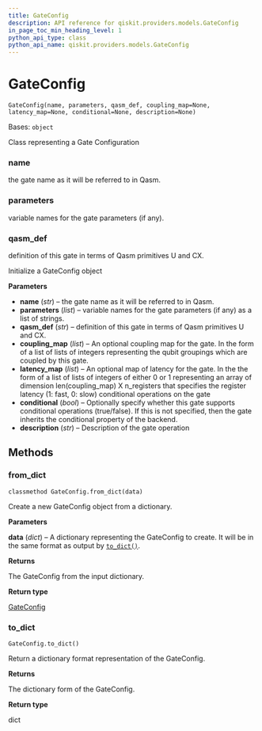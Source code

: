 ```yaml
---
title: GateConfig
description: API reference for qiskit.providers.models.GateConfig
in_page_toc_min_heading_level: 1
python_api_type: class
python_api_name: qiskit.providers.models.GateConfig
---
```


# GateConfig

<span id="qiskit.providers.models.GateConfig" />

`GateConfig(name, parameters, qasm_def, coupling_map=None, latency_map=None, conditional=None, description=None)`

Bases: `object`

Class representing a Gate Configuration

<span id="qiskit.providers.models.GateConfig.name" />

### name

the gate name as it will be referred to in Qasm.

<span id="qiskit.providers.models.GateConfig.parameters" />

### parameters

variable names for the gate parameters (if any).

<span id="qiskit.providers.models.GateConfig.qasm_def" />

### qasm\_def

definition of this gate in terms of Qasm primitives U and CX.

Initialize a GateConfig object

**Parameters**

*   **name** (*str*) – the gate name as it will be referred to in Qasm.
*   **parameters** (*list*) – variable names for the gate parameters (if any) as a list of strings.
*   **qasm\_def** (*str*) – definition of this gate in terms of Qasm primitives U and CX.
*   **coupling\_map** (*list*) – An optional coupling map for the gate. In the form of a list of lists of integers representing the qubit groupings which are coupled by this gate.
*   **latency\_map** (*list*) – An optional map of latency for the gate. In the the form of a list of lists of integers of either 0 or 1 representing an array of dimension len(coupling\_map) X n\_registers that specifies the register latency (1: fast, 0: slow) conditional operations on the gate
*   **conditional** (*bool*) – Optionally specify whether this gate supports conditional operations (true/false). If this is not specified, then the gate inherits the conditional property of the backend.
*   **description** (*str*) – Description of the gate operation

## Methods

<span id="qiskit-providers-models-gateconfig-from-dict" />

### from\_dict

<span id="qiskit.providers.models.GateConfig.from_dict" />

`classmethod GateConfig.from_dict(data)`

Create a new GateConfig object from a dictionary.

**Parameters**

**data** (*dict*) – A dictionary representing the GateConfig to create. It will be in the same format as output by [`to_dict()`](qiskit.providers.models.GateConfig#to_dict "qiskit.providers.models.GateConfig.to_dict").

**Returns**

The GateConfig from the input dictionary.

**Return type**

[GateConfig](qiskit.providers.models.GateConfig "qiskit.providers.models.GateConfig")

<span id="qiskit-providers-models-gateconfig-to-dict" />

### to\_dict

<span id="qiskit.providers.models.GateConfig.to_dict" />

`GateConfig.to_dict()`

Return a dictionary format representation of the GateConfig.

**Returns**

The dictionary form of the GateConfig.

**Return type**

dict

